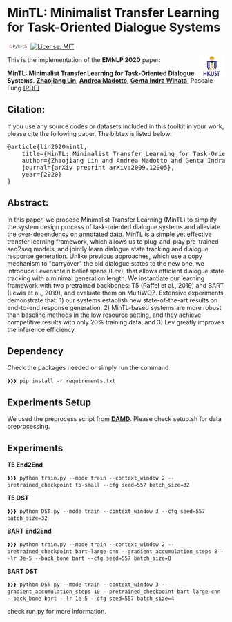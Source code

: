 # MinTL: Minimalist Transfer Learning for Task-Oriented Dialogue Systems
<img src="plot/pytorch-logo-dark.png" width="10%"> [![License: MIT](https://img.shields.io/badge/License-MIT-yellow.svg)](https://opensource.org/licenses/MIT) 

<img align="right" src="plot/HKUST.jpg" width="12%">

This is the implementation of the **EMNLP 2020** paper:

**MinTL: Minimalist Transfer Learning for Task-Oriented Dialogue Systems**. [**Zhaojiang Lin**](https://zlinao.github.io/), [**Andrea Madotto**](https://andreamad8.github.io), [**Genta Indra Winata**](https://gentawinata.com), Pascale Fung  [[PDF]](https://arxiv.org/pdf/2009.12005.pdf)


## Citation:
If you use any source codes or datasets included in this toolkit in your work, please cite the following paper. The bibtex is listed below:
<pre>
@article{lin2020mintl,
    title={MinTL: Minimalist Transfer Learning for Task-Oriented Dialogue Systems},
    author={Zhaojiang Lin and Andrea Madotto and Genta Indra Winata and Pascale Fung},
    journal={arXiv preprint arXiv:2009.12005},
    year={2020}
}
</pre>


## Abstract:
In this paper, we propose Minimalist Transfer Learning (MinTL) to simplify the system design process of task-oriented dialogue systems and alleviate the over-dependency on annotated data. MinTL is a simple yet effective transfer learning framework, which allows us to plug-and-play pre-trained seq2seq models, and jointly learn dialogue state tracking and dialogue response generation. Unlike previous approaches, which use a copy mechanism to "carryover" the old dialogue states to the new one, we introduce Levenshtein belief spans (Lev), that allows efficient dialogue state tracking with a minimal generation length. We instantiate our learning framework with two pretrained backbones: T5 (Raffel et al., 2019) and BART (Lewis et al., 2019), and evaluate them on MultiWOZ. Extensive experiments demonstrate that: 1) our systems establish new state-of-the-art results on end-to-end response generation, 2) MinTL-based systems are more robust than baseline methods in the low resource setting, and they achieve competitive results with only 20% training data, and 3) Lev greatly improves the inference efficiency.


## Dependency
Check the packages needed or simply run the command
```console
❱❱❱ pip install -r requirements.txt
```

## Experiments Setup
We used the preprocess script from [**DAMD**](https://gitlab.com/ucdavisnlp/damd-multiwoz).
Please check setup.sh for data preprocessing.

## Experiments
**T5 End2End**
```console
❱❱❱ python train.py --mode train --context_window 2 --pretrained_checkpoint t5-small --cfg seed=557 batch_size=32
```
**T5 DST**
```console
❱❱❱ python DST.py --mode train --context_window 3 --cfg seed=557 batch_size=32
```

**BART End2End**
```console
❱❱❱ python train.py --mode train --context_window 2 --pretrained_checkpoint bart-large-cnn --gradient_accumulation_steps 8 --lr 3e-5 --back_bone bart --cfg seed=557 batch_size=8
```
**BART DST**
```console
❱❱❱ python DST.py --mode train --context_window 3 --gradient_accumulation_steps 10 --pretrained_checkpoint bart-large-cnn --back_bone bart --lr 1e-5 --cfg seed=557 batch_size=4
```

check run.py for more information.

